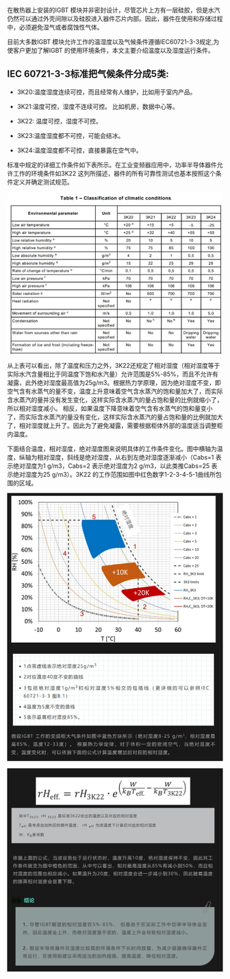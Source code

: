 
在散热器上安装的IGBT 模块并非密封设计，尽管芯片上方有一层硅胶，但是水汽仍然可以通过外壳间隙以及硅胶进入器件芯片内部。因此，器件在使用和存储过程中，必须避免湿气或者腐蚀性气体。

目前大多数IGBT 模块允许工作的温湿度以及气候条件遵循IEC60721-3-3规定,为使客户更加了解IGBT 的使用环境条件，本文主要介绍温度以及湿度运行条件。

## **IEC 60721-3-3标准把气候条件分成5类:**

- 3K20:温度湿度连续可控，而且经常有人维护，比如用于室内产品。
    
- 3K21:温度可控，湿度不连续可控。 比如机房，数据中心等。
    
- 3K22: 温度可控，湿度不可控。
    
- 3K23:温度湿度都不可控，可能会结冰。
    
- 3K24:温度湿度都不可控，直接暴露在空气中。

标准中规定的详细工作条件如下表所示。在工业变频器应用中，功率半导体器件允许工作的环境条件如3K22 这列所描述，器件的所有可靠性测试也基本按照这个条件定义并确定测试规范。

![](https://raw.githubusercontent.com/LeroyK111/pictureBed/master/20251023191000.png)

从上表可以看出，除了温度和压力之外，3K22还规定了相对湿度（相对湿度等于实际水汽含量相比于同温度下饱和水汽量）允许范围是5%-85%，而且不允许有凝露，此外绝对湿度最高值为25g/m3。根据热力学原理，因为绝对湿度不变，即空气含有水蒸气的量不变，温度上升意味着空气含水蒸汽的饱和量加大了，而实际含水蒸汽的量并没有发生变化，这样实际含水蒸汽的量占饱和量的比例就缩小了，所以相对湿度减小。 相反，如果温度下降意味着空气含有水蒸气的饱和量变小了，而实际含水蒸汽的量没有变化，这样实际含水蒸汽的量占饱和量的比例就加大了，相对湿度就上升了。因此为了避免凝露，需要根据柜体外部的温度适当调整柜内温度。

下面结合温度，相对湿度，绝对湿度图来说明具体的工作条件变化。图中横轴为温度，纵轴为相对湿度，斜线是绝对湿度，从右到左绝对湿度逐渐减小（Cabs=1 表示绝对湿度为1 g/m3，Cabs=2 表示绝对湿度为2 g/m3，以此类推Cabs=25 表示绝对湿度为25 g/m3）。3K22 的工作范围如图中红色数字1-2-3-4-5-1曲线所包围的区域。

![](https://raw.githubusercontent.com/LeroyK111/pictureBed/master/20251023191029.png)

![](https://raw.githubusercontent.com/LeroyK111/pictureBed/master/20251023191047.png)

